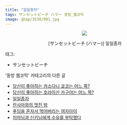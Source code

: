 ```yaml
---
title: "일일종자"
tags: サンセットビーチ ハマー 동방_웹코믹
image: ghap/3538/001.jpg
---
```

<div class="article">
<p style="text-align: center; clear: none; float: none;"><img src="{{ site.nasurl }}/ghap/3538/001.jpg"/></p>
<p style="text-align: center; clear: none; float: none;"> [サンセットビーチ (ハマー)] 일일종자</p>
</div><div class="tagTrail">
<p>태그: </p>
<ul>
<li>サンセットビーチ</li>
</ul>
</div><div class="another">
<p>'동방 웹코믹' 카테고리의 다른 글</p>
<ul>
<li><a href="/2017-07-12-ghap_3540">당신이 좋아하는 카소다니 쿄코는 어느 쪽?</a></li>
<li><a href="/2017-07-12-ghap_3539">당신이 좋아하는 호라이산 카구야는 어느 쪽?</a></li>
<li><a href="/2017-07-12-ghap_3538">일일종자</a></li>
<li><a href="/2017-07-12-ghap_3537">란사마와의 멋진 밤</a></li>
<li><a href="/2017-07-11-ghap_3536">푸딩을 혼자서 먹어버리는 여자아이</a></li>
<li><a href="/2017-07-11-ghap_3535">미마님과 신키님에게 수유를 부탁했다</a></li>
</ul>
</div><div class="cb_module cb_fluid">
<div class="cb_wrt cb_profile">
</div><!-- commentList close -->
</div>